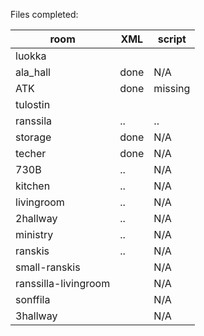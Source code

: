 Files completed:

|  room  |   XML  | script |
|--------|--------|--------|
| luokka |        |        |
|ala_hall|done    |N/A     |
|ATK     |done    |missing |
|tulostin| | |
|ranssila| .. | .. |
|storage |  done  | N/A    |
|techer  |  done  | N/A    |
|730B    |  ..    | N/A    |
|kitchen |  ..    | N/A    |
|livingroom|  ..  | N/A    |
|2hallway|  ..    | N/A    |
|ministry|  ..    | N/A    |
|ranskis |  ..    | N/A    |
|small-ranskis|   | N/A    |
|ranssilla-livingroom||N/A |
|sonffila|        | N/A    |
|3hallway|        | N/A    |
